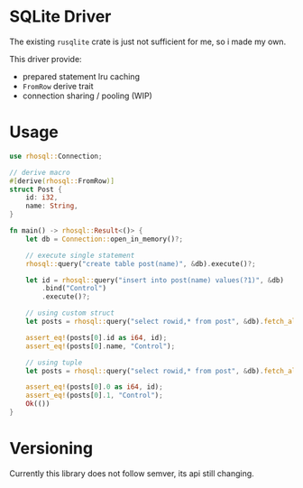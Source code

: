 # SQLite Driver

The existing `rusqlite` crate is just not sufficient for me, so i made my own.

This driver provide:

- prepared statement lru caching
- `FromRow` derive trait
- connection sharing / pooling (WIP)

# Usage

```rust
use rhosql::Connection;

// derive macro
#[derive(rhosql::FromRow)]
struct Post {
    id: i32,
    name: String,
}

fn main() -> rhosql::Result<()> {
    let db = Connection::open_in_memory()?;

    // execute single statement
    rhosql::query("create table post(name)", &db).execute()?;

    let id = rhosql::query("insert into post(name) values(?1)", &db)
        .bind("Control")
        .execute()?;

    // using custom struct
    let posts = rhosql::query("select rowid,* from post", &db).fetch_all::<Post>()?;

    assert_eq!(posts[0].id as i64, id);
    assert_eq!(posts[0].name, "Control");

    // using tuple
    let posts = rhosql::query("select rowid,* from post", &db).fetch_all::<(i32, String)>()?;

    assert_eq!(posts[0].0 as i64, id);
    assert_eq!(posts[0].1, "Control");
    Ok(())
}
```

# Versioning

Currently this library does not follow semver, its api still changing.

